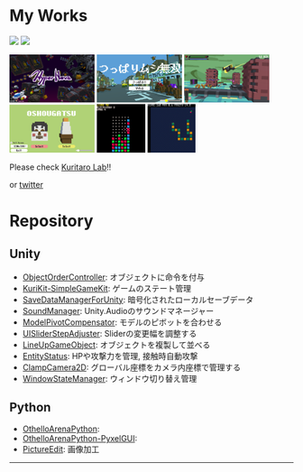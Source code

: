 # My Works
![](https://github-readme-stats.vercel.app/api?username=kuritaro1122&hide=contribs&include_all_commits=true&count_private=true) 
![](https://github-readme-stats.vercel.app/api/top-langs/?username=kuritaro1122&layout=compact&card_width=100&hide=css,html,javascript)

<a href="https://store.steampowered.com/app/1977840/HyperNova/"><img src="img/hypernova.png" width=30%></a>
<a href="https://unityroom.com/games/mushi_musou"><img src="img/mushimusou.png" width=30%></a>
<a href="https://tdusrc.booth.pm/items/4454662"><img src="img/scrappian2.png" width=30%></a>
<a href="https://unityroom.com/games/oshougatsu_2023"><img src="img/oshougatsu.png" width=30%></a>
<a href="https://www.lexaloffle.com/bbs/?tid=47007"><img src="img/puzzleleague_0.gif" width=17%></a>
<a href="https://www.lexaloffle.com/bbs/?pid=110275"><img src="img/snakegame.gif" width=17%></a>

Please check [Kuritaro Lab](https://kuritaro1122.github.io/)!!

or [twitter](https://twitter.com/S_KuriKun)

# Repository

## Unity
* [ObjectOrderController](https://github.com/kuritaro1122/ObjectOrderController): オブジェクトに命令を付与
* [KuriKit-SimpleGameKit](https://github.com/kuritaro1122/KuriKit-SimpleGameKit): ゲームのステート管理
* [SaveDataManagerForUnity](https://github.com/komihori/SaveDataManagerForUnity): 暗号化されたローカルセーブデータ
* [SoundManager](https://github.com/komihori/SoundManager): Unity.Audioのサウンドマネージャー
* [ModelPivotCompensator](https://github.com/kuritaro1122/ModelPivotCompensator): モデルのピボットを合わせる
* [UISliderStepAdjuster](https://github.com/kuritaro1122/UISliderStepAdjuster): Sliderの変更幅を調整する
* [LineUpGameObject](https://github.com/kuritaro1122/LineUpGameObject): オブジェクトを複製して並べる
* [EntityStatus](https://github.com/kuritaro1122/EntityStatus): HPや攻撃力を管理, 接触時自動攻撃
* [ClampCamera2D](https://github.com/kuritaro1122/ClampCamera2D): グローバル座標をカメラ内座標で管理する
* [WindowStateManager](https://github.com/kuritaro1122/WindowStateManagement): ウィンドウ切り替え管理
## Python
* [OthelloArenaPython](https://github.com/kuritaro1122/OthelloArenaPython):
* [OthelloArenaPython-PyxelGUI](https://github.com/kuritaro1122/OthelloArenaPython-PyxelGUI):
* [PictureEdit](https://github.com/kuritaro1122/PictureEdit): 画像加工
---

<!--
**kuritaro1122/kuritaro1122** is a ✨ _special_ ✨ repository because its `README.md` (this file) appears on your GitHub profile.

Here are some ideas to get you started:

- 🔭 I’m currently working on ...
- 🌱 I’m currently learning ...
- 👯 I’m looking to collaborate on ...
- 🤔 I’m looking for help with ...
- 💬 Ask me about ...
- 📫 How to reach me: ...
- 😄 Pronouns: ...
- ⚡ Fun fact: ...
-->
